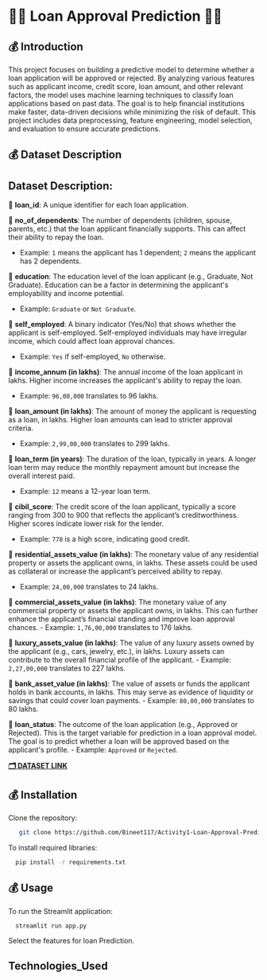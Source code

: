 
# 🏦🏦 Loan Approval Prediction 🏦🏦

## 💰 Introduction
This project focuses on building a predictive model to determine whether a loan application will be approved or rejected. By analyzing various features such as applicant income, credit score, loan amount, and other relevant factors, the model uses machine learning techniques to classify loan applications based on past data. The goal is to help financial institutions make faster, data-driven decisions while minimizing the risk of default. This project includes data preprocessing, feature engineering, model selection, and evaluation to ensure accurate predictions.

## 💰 Dataset Description
## Dataset Description:

💸 **loan_id**: A unique identifier for each loan application.

💸 **no_of_dependents**: The number of dependents (children, spouse, parents, etc.) that the loan applicant financially supports. This can affect their ability to repay the loan.
   - Example: `1` means the applicant has 1 dependent; `2` means the applicant has 2 dependents.

💸 **education**: The education level of the loan applicant (e.g., Graduate, Not Graduate). Education can be a factor in determining the applicant's employability and income potential.
   - Example: `Graduate` or `Not Graduate`.

💸 **self_employed**: A binary indicator (Yes/No) that shows whether the applicant is self-employed. Self-employed individuals may have irregular income, which could affect loan approval chances.
   - Example: `Yes` if self-employed, `No` otherwise.

💸 **income_annum (in lakhs)**: The annual income of the loan applicant in lakhs. Higher income increases the applicant's ability to repay the loan.
   - Example: `96,00,000` translates to 96 lakhs.

💸 **loan_amount (in lakhs)**: The amount of money the applicant is requesting as a loan, in lakhs. Higher loan amounts can lead to stricter approval criteria.
   - Example: `2,99,00,000` translates to 299 lakhs.

💸 **loan_term (in years)**: The duration of the loan, typically in years. A longer loan term may reduce the monthly repayment amount but increase the overall interest paid.
   - Example: `12` means a 12-year loan term.

💸 **cibil_score**: The credit score of the loan applicant, typically a score ranging from 300 to 900 that reflects the applicant’s creditworthiness. Higher scores indicate lower risk for the lender.
   - Example: `778` is a high score, indicating good credit.

💸 **residential_assets_value (in lakhs)**: The monetary value of any residential property or assets the applicant owns, in lakhs. These assets could be used as collateral or increase the applicant’s perceived ability to repay.
   - Example: `24,00,000` translates to 24 lakhs.

💸 **commercial_assets_value (in lakhs)**: The monetary value of any commercial property or assets the applicant owns, in lakhs. This can further enhance the applicant’s financial standing and improve loan approval chances.
    - Example: `1,76,00,000` translates to 176 lakhs.

💸 **luxury_assets_value (in lakhs)**: The value of any luxury assets owned by the applicant (e.g., cars, jewelry, etc.), in lakhs. Luxury assets can contribute to the overall financial profile of the applicant.
    - Example: `2,27,00,000` translates to 227 lakhs.

💸 **bank_asset_value (in lakhs)**: The value of assets or funds the applicant holds in bank accounts, in lakhs. This may serve as evidence of liquidity or savings that could cover loan payments.
    - Example: `80,00,000` translates to 80 lakhs.

💸 **loan_status**: The outcome of the loan application (e.g., Approved or Rejected). This is the target variable for prediction in a loan approval model. The goal is to predict whether a loan will be approved based on the applicant's profile.
    - Example: `Approved` or `Rejected`.

[**🗂️ DATASET LINK**](https://www.kaggle.com/datasets/architsharma01/loan-approval-prediction-dataset)


## 💰 Installation

Clone the repository:

```bash
   git clone https://github.com/Bineet117/Activity1-Loan-Approval-Prediction.git
```

To install required libraries:

```bash
  pip install -r requirements.txt
```
 
## 💰 Usage
To run the Streamlit application:

```bash
  streamlit run app.py
```
Select the features for loan Prediction.
## Technologies_Used

